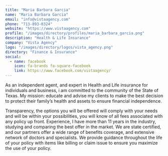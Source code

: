 ```yaml
---
title: "Maria Barbara Garcia"
name: "Maria Barbara Garcia"
email: "info@vistaagency.com"
phone: "713-893-0324"
website: "https://www.vistaagency.com"
profile: "/images/directory/profiles/maria_barbara_garcia.png"
description: "Health & Life Insurance"
company: "Vista Agency"
logo: "/images/directory/logos/vista_agency.png"
directory: "Finance & Insurance"
social:
  - name: facebook
    icon: fa-brands fa-square-facebook
    link: https://www.facebook.com/vistaagency/
---
```

As an independent agent, and expert in Health and Life insurance for individuals and business, i am committed to the community of the State of Texas.
My mission: educate and advise my clients to make the best decision to protect their family’s health and assets to ensure financial independence.

Transparency, the options you will be offered will comply with your needs and will be within your possibilities, you will know of all fees associated with any policy up front.
Experience, I have more than 11 years in the industry, studying and comparing the best offer in the market.
We are state certified, and our partners offer a wide range of benefits coverage, and extensive network of doctors and specialists. We provide guidance throughout the life of your policy with items like billing or claim issue to ensure you maximize the use of your policy.
